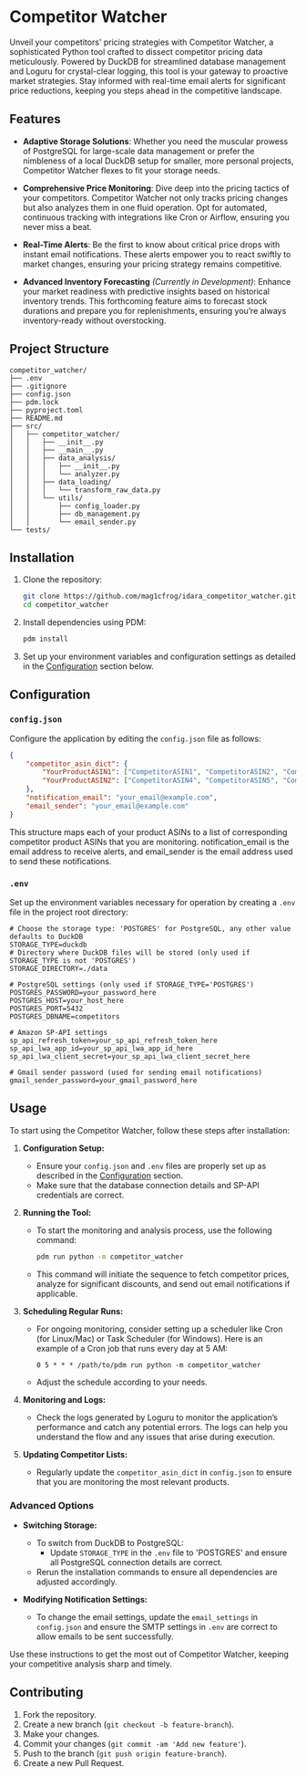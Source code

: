 # Competitor Watcher

Unveil your competitors' pricing strategies with Competitor Watcher, a sophisticated Python tool crafted to dissect competitor pricing data meticulously. Powered by DuckDB for streamlined database management and Loguru for crystal-clear logging, this tool is your gateway to proactive market strategies. Stay informed with real-time email alerts for significant price reductions, keeping you steps ahead in the competitive landscape.


## Features

- **Adaptive Storage Solutions**: Whether you need the muscular prowess of PostgreSQL for large-scale data management or prefer the nimbleness of a local DuckDB setup for smaller, more personal projects, Competitor Watcher flexes to fit your storage needs.

- **Comprehensive Price Monitoring**: Dive deep into the pricing tactics of your competitors. Competitor Watcher not only tracks pricing changes but also analyzes them in one fluid operation. Opt for automated, continuous tracking with integrations like Cron or Airflow, ensuring you never miss a beat.

- **Real-Time Alerts**: Be the first to know about critical price drops with instant email notifications. These alerts empower you to react swiftly to market changes, ensuring your pricing strategy remains competitive.

- **Advanced Inventory Forecasting** *(Currently in Development)*: Enhance your market readiness with predictive insights based on historical inventory trends. This forthcoming feature aims to forecast stock durations and prepare you for replenishments, ensuring you’re always inventory-ready without overstocking.


## Project Structure

```
competitor_watcher/
├── .env
├── .gitignore
├── config.json
├── pdm.lock
├── pyproject.toml
├── README.md
├── src/
│   ├── competitor_watcher/
│   │   ├── __init__.py
│   │   ├── __main__.py
│   │   ├── data_analysis/
│   │   │   ├── __init__.py
│   │   │   └── analyzer.py
│   │   ├── data_loading/
│   │   │   └── transform_raw_data.py
│   │   └── utils/
│   │       ├── config_loader.py
│   │       ├── db_management.py
│   │       └── email_sender.py
└── tests/
```


## Installation

1. Clone the repository:
    ```sh
    git clone https://github.com/mag1cfrog/idara_competitor_watcher.git
    cd competitor_watcher
    ```

2. Install dependencies using PDM:
    ```sh
    pdm install
    ```

3. Set up your environment variables and configuration settings as detailed in the [Configuration](#configuration) section below.


## Configuration

### `config.json`

Configure the application by editing the `config.json` file as follows:

```json
{
    "competitor_asin_dict": {
        "YourProductASIN1": ["CompetitorASIN1", "CompetitorASIN2", "CompetitorASIN3"],
        "YourProductASIN2": ["CompetitorASIN4", "CompetitorASIN5", "CompetitorASIN6"]
    },
    "notification_email": "your_email@example.com",
    "email_sender": "your_email@example.com"
}
```
This structure maps each of your product ASINs to a list of corresponding competitor product ASINs that you are monitoring. notification_email is the email address to receive alerts, and email_sender is the email address used to send these notifications.

### `.env`
Set up the environment variables necessary for operation by creating a `.env` file in the project root directory:

```
# Choose the storage type: 'POSTGRES' for PostgreSQL, any other value defaults to DuckDB
STORAGE_TYPE=duckdb
# Directory where DuckDB files will be stored (only used if STORAGE_TYPE is not 'POSTGRES')
STORAGE_DIRECTORY=./data

# PostgreSQL settings (only used if STORAGE_TYPE='POSTGRES')
POSTGRES_PASSWORD=your_password_here
POSTGRES_HOST=your_host_here
POSTGRES_PORT=5432
POSTGRES_DBNAME=competitors

# Amazon SP-API settings
sp_api_refresh_token=your_sp_api_refresh_token_here
sp_api_lwa_app_id=your_sp_api_lwa_app_id_here
sp_api_lwa_client_secret=your_sp_api_lwa_client_secret_here

# Gmail sender password (used for sending email notifications)
gmail_sender_password=your_gmail_password_here
```


## Usage

To start using the Competitor Watcher, follow these steps after installation:

1. **Configuration Setup:**
   - Ensure your `config.json` and `.env` files are properly set up as described in the [Configuration](#configuration) section.
   - Make sure that the database connection details and SP-API credentials are correct.

2. **Running the Tool:**
   - To start the monitoring and analysis process, use the following command:
     ```sh
     pdm run python -m competitor_watcher
     ```
   - This command will initiate the sequence to fetch competitor prices, analyze for significant discounts, and send out email notifications if applicable.

3. **Scheduling Regular Runs:**
   - For ongoing monitoring, consider setting up a scheduler like Cron (for Linux/Mac) or Task Scheduler (for Windows). Here is an example of a Cron job that runs every day at 5 AM:
     ```
     0 5 * * * /path/to/pdm run python -m competitor_watcher
     ```
   - Adjust the schedule according to your needs.

4. **Monitoring and Logs:**
   - Check the logs generated by Loguru to monitor the application’s performance and catch any potential errors. The logs can help you understand the flow and any issues that arise during execution.

5. **Updating Competitor Lists:**
   - Regularly update the `competitor_asin_dict` in `config.json` to ensure that you are monitoring the most relevant products.

### Advanced Options

- **Switching Storage:**
  - To switch from DuckDB to PostgreSQL:
    - Update `STORAGE_TYPE` in the `.env` file to 'POSTGRES' and ensure all PostgreSQL connection details are correct.
  - Rerun the installation commands to ensure all dependencies are adjusted accordingly.

- **Modifying Notification Settings:**
  - To change the email settings, update the `email_settings` in `config.json` and ensure the SMTP settings in `.env` are correct to allow emails to be sent successfully.

Use these instructions to get the most out of Competitor Watcher, keeping your competitive analysis sharp and timely.


## Contributing

1. Fork the repository.
2. Create a new branch (`git checkout -b feature-branch`).
3. Make your changes.
4. Commit your changes (`git commit -am 'Add new feature'`).
5. Push to the branch (`git push origin feature-branch`).
6. Create a new Pull Request.


